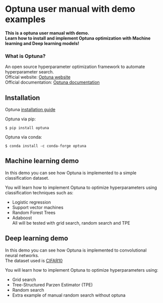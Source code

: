 # Optuna user manual with demo examples
<b>This is a optuna user manual with demo.<br>
Learn how to install and implement Optuna optimization with Machine learning and Deep learning models!</b>

### What is Optuna?
  An open source hyperparameter optimization framework to automate hyperparameter search. 
  <br>Official website: [Optuna website](https://optuna.org)
  <br>Official documentation: [Optuna documentation](https://optuna.readthedocs.io/en/stable/)
    
## Installation
Optuna [installation guide](https://optuna.readthedocs.io/en/stable/installation.html)

Optuna via pip:
```
$ pip install optuna
```
Optuna via conda:
```
$ conda install -c conda-forge optuna
```

## Machine learning demo
In this demo you can see how Optuna is implemented to a simple classification dataset.<br>

You will learn how to implement Optuna to optimize hyperparameters using classification techniques such as:<br>
- Logistic regression
- Support vector machines
- Random Forest Trees
- Adaboost
<br>All will be tested with grid search, random search and TPE



## Deep learning demo
In this demo you can see how Optuna is implemented to convolutional neural networks.<br>
The dataset used is [CIFAR10](https://www.cs.toronto.edu/~kriz/cifar.html)

You will learn how to implement Optuna to optimize hyperparameters using:<br>
- Grid search
- Tree-Structured Parzen Estimator (TPE)
- Random search 
- Extra example of manual random search without optuna


